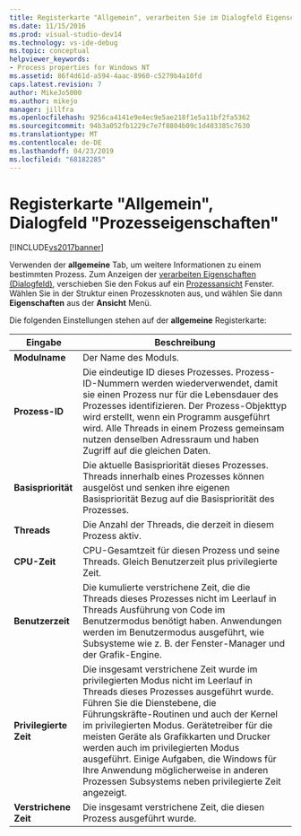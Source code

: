 ```yaml
---
title: Registerkarte "Allgemein", verarbeiten Sie im Dialogfeld Eigenschaften von | Microsoft-Dokumentation
ms.date: 11/15/2016
ms.prod: visual-studio-dev14
ms.technology: vs-ide-debug
ms.topic: conceptual
helpviewer_keywords:
- Process properties for Windows NT
ms.assetid: 86f4d61d-a594-4aac-8960-c5279b4a10fd
caps.latest.revision: 7
author: MikeJo5000
ms.author: mikejo
manager: jillfra
ms.openlocfilehash: 9256ca4141e9e4ec9e5ae218f1e5a11bf2fa5362
ms.sourcegitcommit: 94b3a052fb1229c7e7f8804b09c1d403385c7630
ms.translationtype: MT
ms.contentlocale: de-DE
ms.lasthandoff: 04/23/2019
ms.locfileid: "68182285"
---
```

# <a name="general-tab-process-properties-dialog-box"></a>Registerkarte "Allgemein", Dialogfeld "Prozesseigenschaften"
[!INCLUDE[vs2017banner](../includes/vs2017banner.md)]

Verwenden der **allgemeine** Tab, um weitere Informationen zu einem bestimmten Prozess. Zum Anzeigen der [verarbeiten Eigenschaften (Dialogfeld)](../debugger/process-properties-dialog-box.md), verschieben Sie den Fokus auf ein [Prozessansicht](../debugger/processes-view.md) Fenster. Wählen Sie in der Struktur einen Prozessknoten aus, und wählen Sie dann **Eigenschaften** aus der **Ansicht** Menü.  
  
 Die folgenden Einstellungen stehen auf der **allgemeine** Registerkarte:  
  
|Eingabe|Beschreibung|  
|-----------|-----------------|  
|**Modulname**|Der Name des Moduls.|  
|**Prozess-ID**|Die eindeutige ID dieses Prozesses. Prozess-ID-Nummern werden wiederverwendet, damit sie einen Prozess nur für die Lebensdauer des Prozesses identifizieren. Der Prozess-Objekttyp wird erstellt, wenn ein Programm ausgeführt wird. Alle Threads in einem Prozess gemeinsam nutzen denselben Adressraum und haben Zugriff auf die gleichen Daten.|  
|**Basispriorität**|Die aktuelle Basispriorität dieses Prozesses. Threads innerhalb eines Prozesses können ausgelöst und senken ihre eigenen Basispriorität Bezug auf die Basispriorität des Prozesses.|  
|**Threads**|Die Anzahl der Threads, die derzeit in diesem Prozess aktiv.|  
|**CPU-Zeit**|CPU-Gesamtzeit für diesen Prozess und seine Threads. Gleich Benutzerzeit plus privilegierte Zeit.|  
|**Benutzerzeit**|Die kumulierte verstrichene Zeit, die die Threads dieses Prozesses nicht im Leerlauf in Threads Ausführung von Code im Benutzermodus benötigt haben. Anwendungen werden im Benutzermodus ausgeführt, wie Subsysteme wie z. B. der Fenster-Manager und der Grafik-Engine.|  
|**Privilegierte Zeit**|Die insgesamt verstrichene Zeit wurde im privilegierten Modus nicht im Leerlauf in Threads dieses Prozesses ausgeführt wurde. Führen Sie die Dienstebene, die Führungskräfte-Routinen und auch der Kernel im privilegierten Modus. Gerätetreiber für die meisten Geräte als Grafikkarten und Drucker werden auch im privilegierten Modus ausgeführt. Einige Aufgaben, die Windows für Ihre Anwendung möglicherweise in anderen Prozessen Subsystems neben privilegierte Zeit angezeigt.|  
|**Verstrichene Zeit**|Die insgesamt verstrichene Zeit, die diesen Prozess ausgeführt wurde.|
